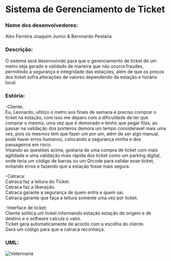 # Sistema de Gerenciamento de Ticket
### Nome dos desenvolvedores: </br>
Alex Ferreira Joaquim Junior & Bernnardo Pestana </br>
### Descrição: </br>
O sistema será desenvolvido para que o gerenciamento de ticket de um metro seja gerado e validado de maneira que não ocorra fraudes, permitindo a segurança e integridade das estações, além de que os preços dos ticket sofra alterações de valores dependendo da estação e horário local.
### Estória: </br>
-Cliente:</br>
Eu, Leonardo, ultilizo o metro aos finais de semana e preciso comprar o ticket na estação, com isso me deparo com a dificuldade de ter que comprar o mesmo, uma vez que é demorado e tenho que pegar filas, ao passar na validação dos porteiros demora um tempo consideravel mais uma vez, pois os mesmos tem que fazer um por um, além de ser algo manual, pode haver erros humanos, colocando a segurança minha e dos passageiros em risco.<br>
Visando as questões acima, gostaria de uma compra de ticket com mais agilidade e uma validação mais rápida dos ticket como um parking digital, onde teria um código de barras ou um Qrcode para validar esse ticket, evitando erros e fazendo que a estação fosse mais segura.

-Catraca: </br>
Catraca faz a leitura do Ticket.</br>
Catraca faz a liberação.</br>
Catraca garante a segurança de quem entra e quem sai.</br>
Catraca garante que faça a leitura somente uma vez por ticket.</br>

-Interface de ticket:</br>
Cliente solitica um ticket informando estação estação de origem e de destino e o software calcula o valor.</br>
Ticket gera automaticamente de acordo com a escolha do cliente.</br>
Gera um código para que a catraca reconheça.</br>

### UML: </br>
![Veterinaria](https://user-images.githubusercontent.com/54729180/186043711-27cc413a-fc21-41ff-8093-2cb76b5231a3.jpeg)
